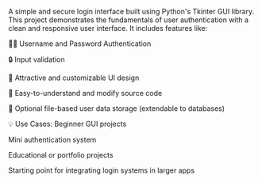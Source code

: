 A simple and secure login interface built using Python's Tkinter GUI library. This project demonstrates the fundamentals of user authentication with a clean and responsive user interface. It includes features like:

🧑‍💻 Username and Password Authentication

🔒 Input validation

🎨 Attractive and customizable UI design

📁 Easy-to-understand and modify source code

💾 Optional file-based user data storage (extendable to databases)

💡 Use Cases:
Beginner GUI projects

Mini authentication system

Educational or portfolio projects

Starting point for integrating login systems in larger apps

